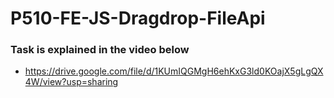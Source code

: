 # P510-FE-JS-Dragdrop-FileApi

### Task is explained in the video below
* https://drive.google.com/file/d/1KUmIQGMgH6ehKxG3ld0KOajX5gLgQX4W/view?usp=sharing
